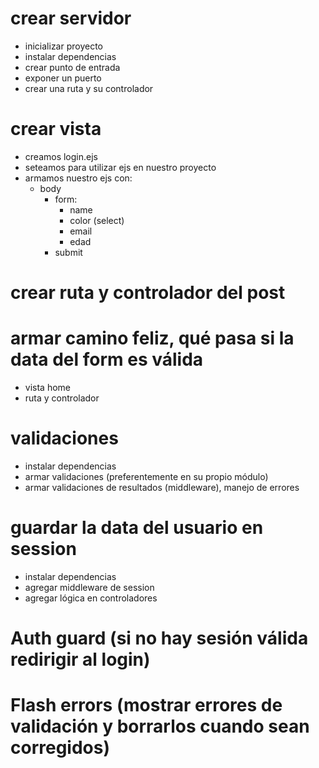 # crear servidor

- inicializar proyecto
- instalar dependencias
- crear punto de entrada
- exponer un puerto
- crear una ruta y su controlador

# crear vista

- creamos login.ejs
- seteamos para utilizar ejs en nuestro proyecto
- armamos nuestro ejs con:
  - body
    - form:
      - name
      - color (select)
      - email
      - edad
    - submit

# crear ruta y controlador del post

# armar camino feliz, qué pasa si la data del form es válida

- vista home
- ruta y controlador

# validaciones

- instalar dependencias
- armar validaciones (preferentemente en su propio módulo)
- armar validaciones de resultados (middleware), manejo de errores

# guardar la data del usuario en session

- instalar dependencias
- agregar middleware de session
- agregar lógica en controladores

# Auth guard (si no hay sesión válida redirigir al login)

# Flash errors (mostrar errores de validación y borrarlos cuando sean corregidos)

